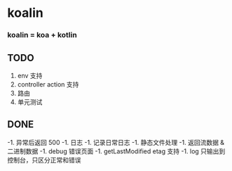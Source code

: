 # koalin
### koalin = koa + kotlin

## TODO
1. env 支持
1. controller action 支持
1. 路由
1. 单元测试

## DONE
-1. 异常后返回 500
-1. 日志
-1. 记录日常日志
-1. 静态文件处理
-1. 返回流数据 & 二进制数据
-1. debug 错误页面
-1. getLastModified etag 支持
-1. log 只输出到控制台，只区分正常和错误